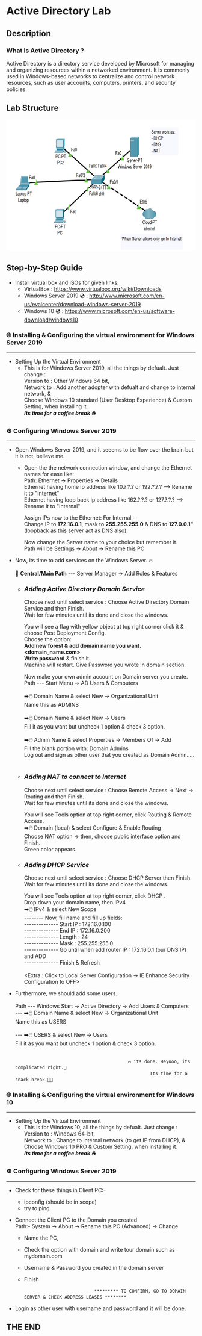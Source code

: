 # Active Directory Lab
## Description
### What is Active Directory ? 

Active Directory is a directory service developed by Microsoft for managing and organizing resources within a networked environment. It is commonly used in Windows-based networks to centralize and control network resources, such as user accounts, computers, printers, and security policies.

## Lab Structure

<img src="https://github.com/uzair-khn/Active_Directory/blob/main/p3.PNG" width="1000px" height="350px">

## Step-by-Step Guide

- Install virtual box and ISOs for given links: 
  - VirtualBox : <a> https://www.virtualbox.org/wiki/Downloads </a>
  - Windows Server 2019 💿 : <a> http://www.microsoft.com/en-us/evalcenter/download-windows-server-2019 </a>
  - Windows 10 💿 : <a> https://www.microsoft.com/en-us/software-download/windows10 </a>
  
### 🌐 Installing & Configuring the virtual environment for Windows Server 2019 
***
- Setting Up the Virtual Environment
  -  This is for Windows Server 2019, all the things by defualt. Just change : <br/>
        Version to : Other Windows 64 bit, <br/>
        Network to : Add another adopter with defualt and change to internal network, & <br/>
        Choose Windows 10 standard (User Desktop Experience) & Custom Setting, when installing it. <br/>
        ***Its time for a coffee break ☕️*** 
        
### ⚙️ Configuring Windows Server 2019
***
- Open Windows Server 2019, and it seeems to be flow over the brain but it is not, believe me. <br/>
  - Open the the network connection window, and change the Ethernet names for ease like: <br/>
    Path: Ethernet -> Properties -> Details <br/>
    Ethernet having home ip address like 10.?.?.? or 192.?.?.?     -->  Rename it to "Internet" <br/>
    Ethernet having loop back ip address like 162.?.?.? or 127.?.?.?     -->  Rename it to "Internal" <br/>
    
    Assign IPs now to the Ethernet:
    For Internal -- <br/> Change IP to **172.16.0.1**, mask to **255.255.255.0** & DNS to **127.0.0.1"** (loopback as this server act as DNS also).
    
    Now change the Server name to your choice but remember it. <br/> Path will be Settings -> About -> Rename this PC
- Now, its time to add services on the Windows Server. 🔥 <br/><br/>
 🎯 **Central/Main Path** --- Server Manager -> Add Roles & Features <br/>
   - ### ***Adding Active Directory Domain Service*** <br/> 
      Choose next until select service : Choose Active Directory Domain Service and then Finish. <br/>
      Wait for few minutes until its done and close the windows. <br/>
      
      You will see a flag with yellow object at top right corner click it & choose Post Deployment Config. <br/>
         Choose the option: <br/> **Add new forest & add domain name you want. <domain_name.com>** <br/> **Write password** & finish it.
         <br/> Machine will restart. Give Password you wrote in domain section.
      
      Now make your own admin account on Domain server you create. <br/> 
      Path --- Start Menu -> AD Users & Computers <br/><br/>
         ➡️🖱️ Domain Name & select New -> Organizational Unit <br/>
                 Name this as ADMINS <br/><br/>
         ➡️🖱️ Domain Name & select New -> Users <br/> 
                 Fill it as you want but uncheck 1 option & check 3 option. <br/><br/>
              ➡️🖱️ Admin Name & select Properties -> Members Of -> Add <br/>
                      Fill the blank portion with: Domain Admins <br/>
      Log out and sign as other user that you created as Domain Admin..... <br/> <br/>

   - ### ***Adding NAT to connect to Internet*** <br/>
      Choose next until select service : Choose Remote Access -> Next -> Routing and then Finish. <br/>
      Wait for few minutes until its done and close the windows. <br/>
      
      You will see Tools option at top right corner, click Routing & Remote Access. <br/>
      ➡️🖱️ Domain (local) & select Configure & Enable Routing <br/>
            Choose NAT option -> then, choose public interface option and Finish.
            <br/>Green color appears.
            
   - ### ***Adding DHCP Service*** <br/>
     Choose next until select service : Choose DHCP Server then Finish. <br/>
     Wait for few minutes until its done and close the windows. <br/>

     You will see Tools option at top right corner, click DHCP . <br/>
     Drop down your domain name, then IPv4<br/>
     ➡️🖱️ IPv4 & select New Scope <br/>
     -------- Now, fill name and fill up fields: <br/>
     -------------- Start IP : 172.16.0.100 <br/>
     -------------- End IP   : 172.16.0.200 <br/>
     -------------- Length   : 24 <br/>
     -------------- Mask     : 255.255.255.0 <br/>
     -------------- Go until when add router IP : 172.16.0.1 (our DNS IP) and ADD <br/>
     -------------- Finish & Refresh <br/><br/>
     <Extra : Click to Local Server Configuration -> IE Enhance Security Configuration to OFF> <br/>
  
- Furthermore, we should add some users. <br/><br/>
     Path --- Windows Start -> Active Directory -> Add Users & Computers <br/>
          --- ➡️🖱️ Domain Name & select New -> Organizational Unit <br/>
                 Name this as USERS <br/><br/>
          --- ➡️🖱️ USERS & select New -> Users <br/> 
                 Fill it as you want but uncheck 1 option & check 3 option. <br/><br/>
      
                                                & its done. Heyooo, its complicated right.🎉
                                                        Its time for a snack break 🥤🍿 
      
      
### 🌐 Installing & Configuring the virtual environment for Windows 10
***
- Setting Up the Virtual Environment
  -  This is for Windows 10, all the things by defualt. Just change : <br/>
        Version to : Windows 64-bit, <br/>
        Network to : Change to internal network (to get IP from DHCP), & <br/>
        Choose Windows 10 PRO & Custom Setting, when installing it. <br/>
        ***Its time for a coffee break ☕️*** 
  
### ⚙️ Configuring Windows Server 2019
***
- Check for these things in Client PC:-
    - ipconfig (should be in scope)
    - try to ping
  
- Connect the Client PC to the Domain you created
  <br/>Path:- System -> About -> Rename this PC (Advanced) -> Change <br/> 
  - Name the PC, <br/>
  - Check the option with domain and write tour domain such as mydomain.com <br/>
  - Username & Password you created in the domain server <br/>
  - Finish <br/>
  
                                  ********* TO CONFIRM, GO TO DOMAIN SERVER & CHECK ADDRESS LEASES ********
  
- Login as other user with username and password and it will be done. 
  
  
  
## THE END

